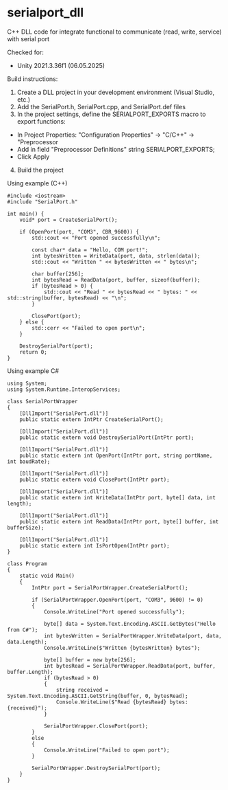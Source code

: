 # serialport_dll
С++ DLL code for integrate functional to communicate (read, write, service) with serial port

Checked for:
- Unity 2021.3.36f1 (06.05.2025)

Build instructions:
1. Create a DLL project in your development environment (Visual Studio, etc.)
2. Add the SerialPort.h, SerialPort.cpp, and SerialPort.def files
3. In the project settings, define the SERIALPORT_EXPORTS macro to export functions:
- In Project Properties: "Configuration Properties" → "C/C++" → "Preprocessor
- Add in field "Preprocessor Definitions" string SERIALPORT_EXPORTS;
- Click Apply
4. Build the project

Using example (C++)
```
#include <iostream>
#include "SerialPort.h"

int main() {
    void* port = CreateSerialPort();
    
    if (OpenPort(port, "COM3", CBR_9600)) {
        std::cout << "Port opened successfully\n";
        
        const char* data = "Hello, COM port!";
        int bytesWritten = WriteData(port, data, strlen(data));
        std::cout << "Written " << bytesWritten << " bytes\n";
        
        char buffer[256];
        int bytesRead = ReadData(port, buffer, sizeof(buffer));
        if (bytesRead > 0) {
            std::cout << "Read " << bytesRead << " bytes: " << std::string(buffer, bytesRead) << "\n";
        }
        
        ClosePort(port);
    } else {
        std::cerr << "Failed to open port\n";
    }
    
    DestroySerialPort(port);
    return 0;
}
```
Using example C#
```
using System;
using System.Runtime.InteropServices;

class SerialPortWrapper
{
    [DllImport("SerialPort.dll")]
    public static extern IntPtr CreateSerialPort();
    
    [DllImport("SerialPort.dll")]
    public static extern void DestroySerialPort(IntPtr port);
    
    [DllImport("SerialPort.dll")]
    public static extern int OpenPort(IntPtr port, string portName, int baudRate);
    
    [DllImport("SerialPort.dll")]
    public static extern void ClosePort(IntPtr port);
    
    [DllImport("SerialPort.dll")]
    public static extern int WriteData(IntPtr port, byte[] data, int length);
    
    [DllImport("SerialPort.dll")]
    public static extern int ReadData(IntPtr port, byte[] buffer, int bufferSize);
    
    [DllImport("SerialPort.dll")]
    public static extern int IsPortOpen(IntPtr port);
}

class Program
{
    static void Main()
    {
        IntPtr port = SerialPortWrapper.CreateSerialPort();
        
        if (SerialPortWrapper.OpenPort(port, "COM3", 9600) != 0)
        {
            Console.WriteLine("Port opened successfully");
            
            byte[] data = System.Text.Encoding.ASCII.GetBytes("Hello from C#");
            int bytesWritten = SerialPortWrapper.WriteData(port, data, data.Length);
            Console.WriteLine($"Written {bytesWritten} bytes");
            
            byte[] buffer = new byte[256];
            int bytesRead = SerialPortWrapper.ReadData(port, buffer, buffer.Length);
            if (bytesRead > 0)
            {
                string received = System.Text.Encoding.ASCII.GetString(buffer, 0, bytesRead);
                Console.WriteLine($"Read {bytesRead} bytes: {received}");
            }
            
            SerialPortWrapper.ClosePort(port);
        }
        else
        {
            Console.WriteLine("Failed to open port");
        }
        
        SerialPortWrapper.DestroySerialPort(port);
    }
}
```
